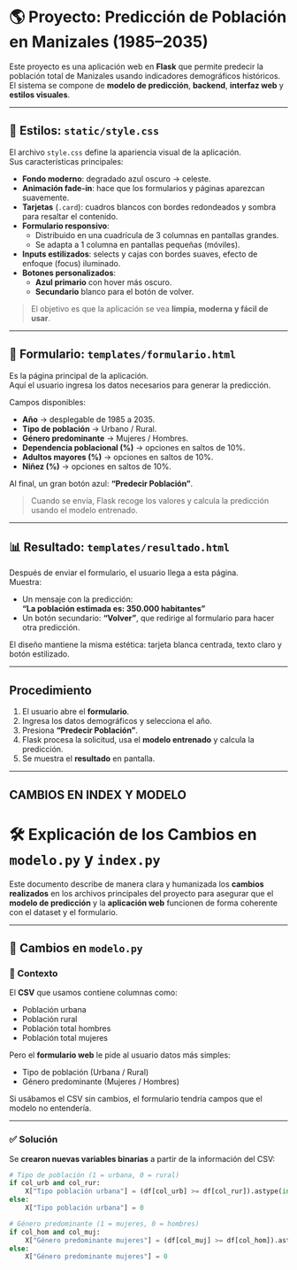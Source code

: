 # 🌎 Proyecto: Predicción de Población en Manizales (1985–2035)

Este proyecto es una aplicación web en **Flask** que permite predecir la población total de Manizales usando indicadores demográficos históricos.  
El sistema se compone de **modelo de predicción**, **backend**, **interfaz web** y **estilos visuales**.

---

## 🎨 Estilos: `static/style.css`

El archivo `style.css` define la apariencia visual de la aplicación.  
Sus características principales:

- **Fondo moderno**: degradado azul oscuro → celeste.
- **Animación fade-in**: hace que los formularios y páginas aparezcan suavemente.
- **Tarjetas** (`.card`): cuadros blancos con bordes redondeados y sombra para resaltar el contenido.
- **Formulario responsivo**:  
  - Distribuido en una cuadrícula de 3 columnas en pantallas grandes.  
  - Se adapta a 1 columna en pantallas pequeñas (móviles).
- **Inputs estilizados**: selects y cajas con bordes suaves, efecto de enfoque (focus) iluminado.
- **Botones personalizados**:  
  - **Azul primario** con hover más oscuro.  
  - **Secundario** blanco para el botón de volver.

> El objetivo es que la aplicación se vea **limpia, moderna y fácil de usar**.

---

## 📝 Formulario: `templates/formulario.html`

Es la página principal de la aplicación.  
Aquí el usuario ingresa los datos necesarios para generar la predicción.

Campos disponibles:

- **Año** → desplegable de 1985 a 2035.  
- **Tipo de población** → Urbano / Rural.  
- **Género predominante** → Mujeres / Hombres.  
- **Dependencia poblacional (%)** → opciones en saltos de 10%.  
- **Adultos mayores (%)** → opciones en saltos de 10%.  
- **Niñez (%)** → opciones en saltos de 10%.  

Al final, un gran botón azul: **“Predecir Población”**.

> Cuando se envía, Flask recoge los valores y calcula la predicción usando el modelo entrenado.

---

## 📊 Resultado: `templates/resultado.html`

Después de enviar el formulario, el usuario llega a esta página.  
Muestra:

- Un mensaje con la predicción:  
  **“La población estimada es: 350.000 habitantes”**
- Un botón secundario: **“Volver”**, que redirige al formulario para hacer otra predicción.

El diseño mantiene la misma estética: tarjeta blanca centrada, texto claro y botón estilizado.

---

##  Procedimiento

1. El usuario abre el **formulario**.  
2. Ingresa los datos demográficos y selecciona el año.  
3. Presiona **“Predecir Población”**.  
4. Flask procesa la solicitud, usa el **modelo entrenado** y calcula la predicción.  
5. Se muestra el **resultado** en pantalla.

---
## CAMBIOS EN INDEX Y MODELO
# 🛠️ Explicación de los Cambios en `modelo.py` y `index.py`

Este documento describe de manera clara y humanizada los **cambios realizados** en los archivos principales del proyecto para asegurar que el **modelo de predicción** y la **aplicación web** funcionen de forma coherente con el dataset y el formulario.

---

## 🔹 Cambios en `modelo.py`

### 📍 Contexto
El **CSV** que usamos contiene columnas como:
- Población urbana
- Población rural
- Población total hombres
- Población total mujeres

Pero el **formulario web** le pide al usuario datos más simples:
- Tipo de población (Urbana / Rural)
- Género predominante (Mujeres / Hombres)

Si usábamos el CSV sin cambios, el formulario tendría campos que el modelo no entendería.

---

### ✅ Solución
Se **crearon nuevas variables binarias** a partir de la información del CSV:

```python
# Tipo de población (1 = urbana, 0 = rural)
if col_urb and col_rur:
    X["Tipo población urbana"] = (df[col_urb] >= df[col_rur]).astype(int)
else:
    X["Tipo población urbana"] = 0

# Género predominante (1 = mujeres, 0 = hombres)
if col_hom and col_muj:
    X["Género predominante mujeres"] = (df[col_muj] >= df[col_hom]).astype(int)
else:
    X["Género predominante mujeres"] = 0
